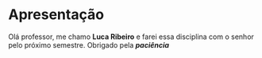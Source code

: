 # Apresentação

Olá professor, me chamo **Luca Ribeiro** e farei essa disciplina com o senhor pelo próximo semestre. Obrigado pela **_paciência_**

